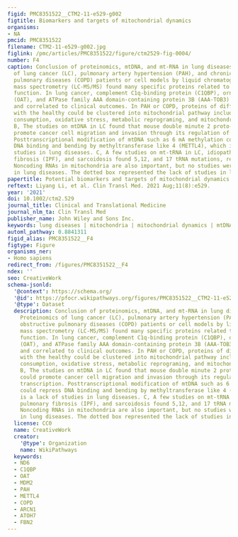 ```yaml
---
figid: PMC8351522__CTM2-11-e529-g002
figtitle: Biomarkers and targets of mitochondrial dynamics
organisms:
- NA
pmcid: PMC8351522
filename: CTM2-11-e529-g002.jpg
figlink: /pmc/articles/PMC8351522/figure/ctm2529-fig-0004/
number: F4
caption: Conclusion of proteinomics, mtDNA, and mt‐RNA in lung diseases. A, Proteinomics
  of lung cancer (LC), pulmonary artery hypertension (PAH), and chronic obstructive
  pulmonary diseases (COPD) patients or cell models by liquid chromatography–tandem
  mass spectrometry (LC‐MS/MS) found many specific proteins related to mitochondrial
  function. In lung cancer, complement C1q‐binding protein (C1QBP), ornithine aminotransferase
  (OAT), and ATPase family AAA domain‐containing protein 3B (AAA‐TOB3) were upregulated
  and correlated to clinical outcomes. In PAH or COPD, proteins of different expression
  with the healthy could be clustered into mitochondrial pathway including oxygen
  consumption, oxidative stress, metabolic reprograming, and mitochondrial dynamics.
  B, The studies on mtDNA in LC found that mouse double minute 2 proto‐oncogene could
  promote cancer cell migration and invasion through its regulation of mtDNA transcription.
  Posttranscriptional modification of mtDNA such as 6 mA methylation could repress
  DNA binding and bending by methyltransferase like 4 (METTL4), which is a lack of
  studies in lung diseases. C, A few studies on mt‐tRNA in LC, idiopathic pulmonary
  fibrosis (IPF), and sarcoidosis found 5,12, and 17 tRNA mutations, respectively.
  Noncoding RNAs in mitochondria are also important, but no studies were conducted
  in lung diseases. The dotted box represented the lack of studies in lung diseases
papertitle: Potential biomarkers and targets of mitochondrial dynamics.
reftext: Liyang Li, et al. Clin Transl Med. 2021 Aug;11(8):e529.
year: '2021'
doi: 10.1002/ctm2.529
journal_title: Clinical and Translational Medicine
journal_nlm_ta: Clin Transl Med
publisher_name: John Wiley and Sons Inc.
keywords: lung diseases | mitochondria | mitochondrial dynamics | mtDNA
automl_pathway: 0.8841311
figid_alias: PMC8351522__F4
figtype: Figure
organisms_ner:
- Homo sapiens
redirect_from: /figures/PMC8351522__F4
ndex: ''
seo: CreativeWork
schema-jsonld:
  '@context': https://schema.org/
  '@id': https://pfocr.wikipathways.org/figures/PMC8351522__CTM2-11-e529-g002.html
  '@type': Dataset
  description: Conclusion of proteinomics, mtDNA, and mt‐RNA in lung diseases. A,
    Proteinomics of lung cancer (LC), pulmonary artery hypertension (PAH), and chronic
    obstructive pulmonary diseases (COPD) patients or cell models by liquid chromatography–tandem
    mass spectrometry (LC‐MS/MS) found many specific proteins related to mitochondrial
    function. In lung cancer, complement C1q‐binding protein (C1QBP), ornithine aminotransferase
    (OAT), and ATPase family AAA domain‐containing protein 3B (AAA‐TOB3) were upregulated
    and correlated to clinical outcomes. In PAH or COPD, proteins of different expression
    with the healthy could be clustered into mitochondrial pathway including oxygen
    consumption, oxidative stress, metabolic reprograming, and mitochondrial dynamics.
    B, The studies on mtDNA in LC found that mouse double minute 2 proto‐oncogene
    could promote cancer cell migration and invasion through its regulation of mtDNA
    transcription. Posttranscriptional modification of mtDNA such as 6 mA methylation
    could repress DNA binding and bending by methyltransferase like 4 (METTL4), which
    is a lack of studies in lung diseases. C, A few studies on mt‐tRNA in LC, idiopathic
    pulmonary fibrosis (IPF), and sarcoidosis found 5,12, and 17 tRNA mutations, respectively.
    Noncoding RNAs in mitochondria are also important, but no studies were conducted
    in lung diseases. The dotted box represented the lack of studies in lung diseases
  license: CC0
  name: CreativeWork
  creator:
    '@type': Organization
    name: WikiPathways
  keywords:
  - ND6
  - C1QBP
  - OAT
  - MDM2
  - PAH
  - METTL4
  - COPD
  - ARCN1
  - ATOH7
  - FBN2
---
```


